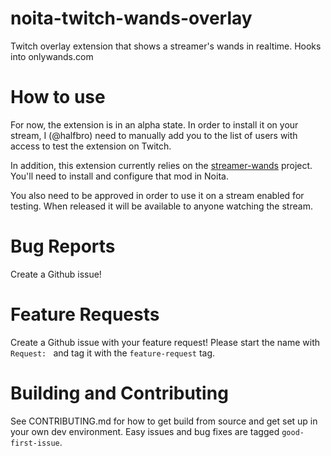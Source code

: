 # noita-twitch-wands-overlay
Twitch overlay extension that shows a streamer's wands in realtime. Hooks into onlywands.com 

# How to use
For now, the extension is in an alpha state. In order to install it on your stream, I (@halfbro) need to manually add you to the list of users with access to test the extension on Twitch.

In addition, this extension currently relies on the [streamer-wands](https://github.com/soler91/streamer-wands) project. You'll need to install and configure that mod in Noita.

You also need to be approved in order to use it on a stream enabled for testing. When released it will be available to anyone watching the stream.

# Bug Reports
Create a Github issue!

# Feature Requests
Create a Github issue with your feature request! Please start the name with `Request: ` and tag it with the `feature-request` tag.

# Building and Contributing
See CONTRIBUTING.md for how to get build from source and get set up in your own dev environment. Easy issues and bug fixes are tagged `good-first-issue`.
